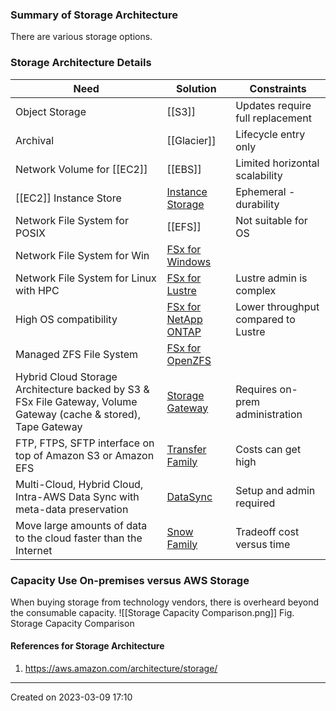 ### Summary of Storage Architecture
There are various storage options.
### Storage Architecture Details
|Need|Solution|Constraints|
|---|---|---|
| Object Storage | [[S3]] | Updates require full replacement  |
| Archival | [[Glacier]] | Lifecycle entry only  |
| Network Volume for [[EC2]] | [[EBS]] | Limited horizontal scalability |
| [[EC2]] Instance Store | [Instance Storage](EC2.md#Instance%20Storage) | Ephemeral - durability |
| Network File System for POSIX | [[EFS]] | Not suitable for OS |
| Network File System for Win | [FSx for Windows](FSx.md#FSx%20for%20Windows) | |
| Network File System for Linux with HPC | [FSx for Lustre](FSx.md#FSx%20for%20Lustre) | Lustre admin is complex |
| High OS compatibility | [FSx for NetApp ONTAP](FSx.md#FSx%20for%20NetApp%20ONTAP) | Lower throughput compared to Lustre |
| Managed ZFS File System | [FSx for OpenZFS](FSx.md#FSx%20for%20OpenZFS) | |
| Hybrid Cloud Storage Architecture backed by S3 & FSx File Gateway, Volume Gateway (cache & stored), Tape Gateway  | [Storage Gateway](Storage%20Gateway.md) | Requires on-prem administration | 
| FTP, FTPS, SFTP interface on top of Amazon S3 or Amazon EFS   | [Transfer Family](Transfer%20Family.md) | Costs can get high |
| Multi-Cloud, Hybrid Cloud, Intra-AWS Data Sync with meta-data preservation | [DataSync](DataSync.md) | Setup and admin required |
| Move large amounts of data to the cloud faster than the Internet | [Snow Family](Snow%20Family.md) | Tradeoff cost versus time  |


### Capacity Use On-premises versus AWS Storage
When buying storage from technology vendors, there is overheard beyond the consumable capacity.
![[Storage Capacity Comparison.png]]
Fig. Storage Capacity Comparison

#### References for Storage Architecture
1. https://aws.amazon.com/architecture/storage/
---
Created on 2023-03-09 17:10
